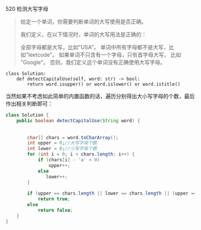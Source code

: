 520 检测大写字母

> 给定一个单词，你需要判断单词的大写使用是否正确。
>
> 我们定义，在以下情况时，单词的大写用法是正确的：
>
> 全部字母都是大写，比如"USA"。
> 单词中所有字母都不是大写，比如"leetcode"。
> 如果单词不只含有一个字母，只有首字母大写， 比如 "Google"。
> 否则，我们定义这个单词没有正确使用大写字母。
>

```pytho
class Solution:
    def detectCapitalUse(self, word: str) -> bool:
        return word.isupper() or word.islower() or word.istitle()
```

当然如果不考虑如此简单的内置函数的话，遍历分别得出大小写字母的个数，最后作出相关判断即可：

```java
class Solution {
    public boolean detectCapitalUse(String word) {
        
       
        char[] chars = word.toCharArray();
        int upper = 0;//大写字母个数
        int lower = 0;//小写字母个数
        for (int i = 0; i < chars.length; i++) {
            if (chars[i] - 'a' < 0)
                upper++;
            else 
               lower++; 
        }
        
        if (upper == chars.length || lower == chars.length || (upper == 1 && chars[0] < 'a'))
            return true;
        else 
            return false;
    }
}
```

